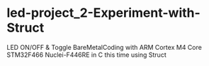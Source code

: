 # led-project_2-Experiment-with-Struct
LED ON/OFF &amp; Toggle BareMetalCoding with ARM Cortex M4 Core STM32F466 Nuclei-F446RE in C this time using Struct
